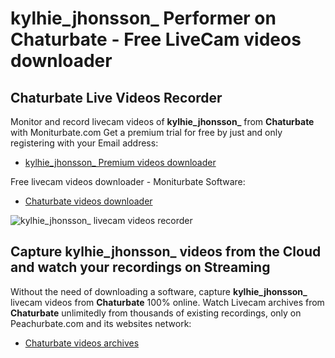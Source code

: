 # kylhie_jhonsson_ Performer on Chaturbate - Free LiveCam videos downloader

## Chaturbate Live Videos Recorder

Monitor and record livecam videos of **kylhie_jhonsson_** from **Chaturbate** with Moniturbate.com
Get a premium trial for free by just and only registering with your Email address:
* [kylhie_jhonsson_ Premium videos downloader](https://moniturbate.com/request-demo-licence-key.html)

Free livecam videos downloader - Moniturbate Software:
* [Chaturbate videos downloader](https://moniturbate.com/moniturbate-download-software.html)

![kylhie_jhonsson_ livecam videos recorder](https://peachurnet.com/templates/moniturbate-software.png)


## Capture kylhie_jhonsson_ videos from the Cloud and watch your recordings on Streaming

Without the need of downloading a software, capture **kylhie_jhonsson_** livecam videos from **Chaturbate** 100% online.
Watch Livecam archives from **Chaturbate** unlimitedly from thousands of existing recordings, only on Peachurbate.com and its websites network:
* [Chaturbate videos archives](https://peachurnet.com/)